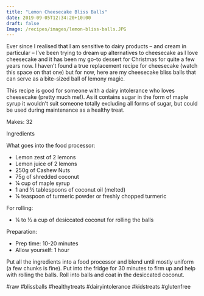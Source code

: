 ```yaml
---
title: "Lemon Cheesecake Bliss Balls"
date: 2019-09-05T12:34:20+10:00
draft: false
Image: /recipes/images/lemon-bliss-balls.JPG
---
```


Ever since I realised that I am sensitive to dairy products – and cream in particular – I’ve been trying to dream up alternatives to cheesecake as I love cheesecake and it has been my go-to dessert for Christmas for quite a few years now. I haven’t found a true replacement recipe for cheesecake (watch this space on that one) but for now, here are my cheesecake bliss balls that can serve as a bite-sized ball of lemony magic.
 
This recipe is good for someone with a dairy intolerance who loves cheesecake (pretty much me!). As it contains sugar in the form of maple syrup it wouldn’t suit someone totally excluding all forms of sugar, but could be used during maintenance as a healthy treat.
 
Makes: 32

Ingredients
 
What goes into the food processor:

* Lemon zest of 2 lemons
* Lemon juice of 2 lemons
* 250g of Cashew Nuts
* 75g of shredded coconut
* ¼ cup of maple syrup
* 1 and ½ tablespoons of coconut oil (melted)
* ¼ teaspoon of turmeric powder or freshly chopped turmeric
 
For rolling:

* ¼ to ½ a cup of desiccated coconut for rolling the balls
 
Preparation:

* Prep time: 10-20 minutes
* Allow yourself: 1 hour
 
Put all the ingredients into a food processor and blend until mostly uniform (a few chunks is fine). Put into the fridge for 30 minutes to firm up and help with rolling the balls. Roll into balls and coat in the desiccated coconut.
 
#raw #blissballs #healthytreats #dairyintolerance #kidstreats #glutenfree

